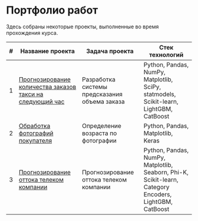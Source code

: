 # Портфолио работ

Здесь собраны некоторые проекты, выполненные во время прохождения курса.

| #   | Название проекта                                                                                                                                                                          | Задача проекта                                 | Стек технологий                                                                                        |
|-----|-------------------------------------------------------------------------------------------------------------------------------------------------------------------------------------------|------------------------------------------------|--------------------------------------------------------------------------------------------------------|
| 1   | [Прогнозирование количества заказов такси на следующий час](https://github.com/ggorodokin/yandex-practicum-projects/tree/052ace2e6dcd8cdbad54e80a6bd35478e48ac6c3/forecast-ordering-taxi) | Разработка системы предсказания объема заказа  | Python, Pandas, NumPy, Matplotlib, SciPy, statmodels, Scikit-learn, LightGBM, CatBoost                 |
| 2   | [Обработка фотографий покупателя](https://github.com/ggorodokin/yandex-practicum-projects/tree/052ace2e6dcd8cdbad54e80a6bd35478e48ac6c3/customer-age)                                     | Определение возраста по фотографии             | Python, Pandas, Matplotlib, Keras                                                                      |
| 3   | [Прогнозирование оттока телеком компании](https://github.com/ggorodokin/yandex-practicum-projects/tree/052ace2e6dcd8cdbad54e80a6bd35478e48ac6c3/telecom-customer-churn)                   | Прогнозирование оттока телеком компании        | Python, Pandas, NumPy, Matplotlib, Seaborn, Phi-K, Scikit-learn, Category Encoders, LightGBM, CatBoost |